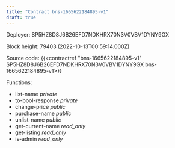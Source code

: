 ```yaml
---
title: "Contract bns-1665622184895-v1"
draft: true
---
```

Deployer: SP5HZ8D8J6B26EFD7NDKHRX70N3V0VBV1DYNY9GX


 



Block height: 79403 (2022-10-13T00:59:14.000Z)

Source code: {{<contractref "bns-1665622184895-v1" SP5HZ8D8J6B26EFD7NDKHRX70N3V0VBV1DYNY9GX bns-1665622184895-v1>}}

Functions:

* list-name _private_
* to-bool-response _private_
* change-price _public_
* purchase-name _public_
* unlist-name _public_
* get-current-name _read_only_
* get-listing _read_only_
* is-admin _read_only_
